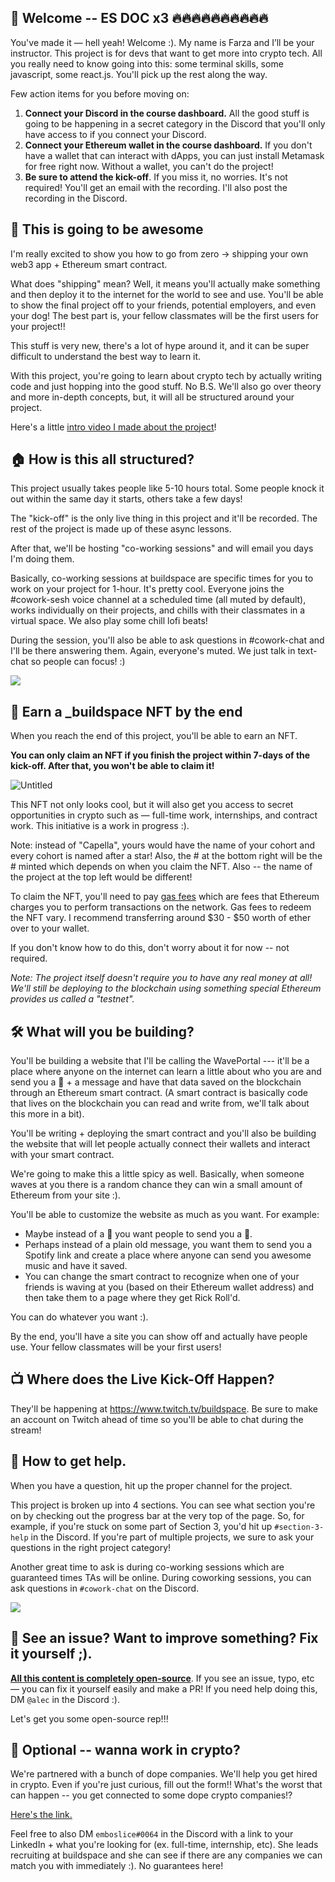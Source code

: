 👋 Welcome -- ES DOC x3 🔥🔥🔥🔥🔥🔥🔥🔥🔥🔥
----------------------------------

You've made it — hell yeah! Welcome :). My name is Farza and I’ll be your instructor. This project is for devs that want to get more into crypto tech. All you really need to know going into this: some terminal skills, some javascript, some react.js. You'll pick up the rest along the way.

Few action items for you before moving on:

1. **Connect your Discord in the course dashboard.** All the good stuff is going to be happening in a secret category in the Discord that you'll only have access to if you connect your Discord.
2. **Connect your Ethereum wallet in the course dashboard.** If you don't have a wallet that can interact with dApps, you can just install Metamask for free right now. Without a wallet, you can't do the project!
3. **Be sure to attend the kick-off**. If you miss it, no worries. It's not required! You'll get an email with the recording. I'll also post the recording in the Discord.


🚀 This is going to be awesome
----------------------------------

I'm really excited to show you how to go from zero -> shipping your own web3 app + Ethereum smart contract.

What does "shipping" mean? Well, it means you'll actually make something and then deploy it to the internet for the world to see and use. You'll be able to show the final project off to your friends, potential employers, and even your dog! The best part is, your fellow classmates will be the first users for your project!!

This stuff is very new, there's a lot of hype around it, and it can be super difficult to understand the best way to learn it.

With this project, you're going to learn about crypto tech by actually writing code and just hopping into the good stuff. No B.S. We'll also go over theory and more in-depth concepts, but, it will all be structured around your project.

Here's a little [intro video I made about the project](https://www.loom.com/share/8746b43760c74c6791ba17af9940ea8e)!


🏠 How is this all structured?
------------------------------

This project usually takes people like 5-10 hours total. Some people knock it out within the same day it starts, others take a few days!

The "kick-off" is the only live thing in this project and it'll be recorded. The rest of the project is made up of these async lessons.

After that, we'll be hosting "co-working sessions" and will email you days I'm doing them.

Basically, co-working sessions at buildspace are specific times for you to work on your project for 1-hour. It's pretty cool. Everyone joins the #cowork-sesh voice channel at a scheduled time (all muted by default), works individually on their projects, and chills with their classmates in a virtual space. We also play some chill lofi beats!

During the session, you'll also be able to ask questions in #cowork-chat and I'll be there answering them. Again, everyone's muted. We just talk in text-chat so people can focus! :)

![](https://i.imgur.com/dqbGZae.png)


👀 Earn a _buildspace NFT by the end
------------------------------

When you reach the end of this project, you'll be able to earn an NFT.

**You can only claim an NFT if you finish the project within 7-days of the kick-off. After that, you won't be able to claim it!**

![Untitled](https://i.imgur.com/nofSO7w.png)

This NFT not only looks cool, but it will also get you access to secret opportunities in crypto such as — full-time work, internships, and contract work. This initiative is a work in progress :).

Note: instead of "Capella", yours would have the name of your cohort and every cohort is named after a star! Also, the # at the bottom right will be the # minted which depends on when you claim the NFT. Also -- the name of the project at the top left would be different!

To claim the NFT, you'll need to pay [gas fees](https://ethereum.org/en/developers/docs/gas/) which are fees that Ethereum charges you to perform transactions on the network. Gas fees to redeem the NFT vary. I recommend transferring around $30 - $50 worth of ether over to your wallet.

If you don't know how to do this, don't worry about it for now -- not required.

*Note: The project itself doesn't require you to have any real money at all! We'll still be deploying to the blockchain using something special Ethereum provides us called a "testnet".*


🛠 What will you be building?
-----------------------------

You'll be building a website that I'll be calling the WavePortal --- it'll be a place where anyone on the internet can learn a little about who you are and send you a 👋 + a message and have that data saved on the blockchain through an Ethereum smart contract. (A smart contract is basically code that lives on the blockchain you can read and write from, we'll talk about this more in a bit).

You'll be writing + deploying the smart contract and you'll also be building the website that will let people actually connect their wallets and interact with your smart contract.

We're going to make this a little spicy as well. Basically, when someone waves at you there is a random chance they can win a small amount of Ethereum from your site :).

You'll be able to customize the website as much as you want. For example:
- Maybe instead of a 👋 you want people to send you a 💩.
- Perhaps instead of a plain old message, you want them to send you a Spotify link and create a place where anyone can send you awesome music and have it saved.
- You can change the smart contract to recognize when one of your friends is waving at you (based on their Ethereum wallet address) and then take them to a page where they get Rick Roll'd.

You can do whatever you want :).

By the end, you'll have a site you can show off and actually have people use. Your fellow classmates will be your first users!


📺 Where does the Live Kick-Off Happen?
---------------------------------------

They'll be happening at <https://www.twitch.tv/buildspace>. Be sure to make an account on Twitch ahead of time so you'll be able to chat during the stream!


🤚 How to get help.
---------------------------------------

When you have a question, hit up the proper channel for the project.

This project is broken up into 4 sections. You can see what section you're on by checking out the progress bar at the very top of the page. So, for example, if you're stuck on some part of Section 3, you'd hit up `#section-3-help` in the Discord. If you're part of multiple projects, we sure to ask your questions in the right project category!

Another great time to ask is during co-working sessions which are guaranteed times TAs will be online. During coworking sessions, you can ask questions in `#cowork-chat` on the Discord.

![](https://i.imgur.com/QyUEAef.png)

🤘 See an issue? Want to improve something? Fix it yourself ;).
---------------------------------------

**[All this content is completely open-source](https://github.com/zipeducation/buildspace-projects)**. If you see an issue, typo, etc — you can fix it yourself easily and make a PR! If you need help doing this, DM `@alec` in the Discord :). 

Let's get you some open-source rep!!!


🚨 Optional -- wanna work in crypto?
--------------------------------------------

We're partnered with a bunch of dope companies. We'll help you get hired in crypto. Even if you're just curious, fill out the form!! What's the worst that can happen -- you get connected to some dope crypto companies!?

[Here's the link.](https://zipschool.typeform.com/to/ot0Py2Vh)

Feel free to also DM `emboslice#0064` in the Discord with a link to your LinkedIn + what you're looking for (ex. full-time, internship, etc). She leads recruiting at buildspace and she can see if there are any companies we can match you with immediately :). No guarantees here!
